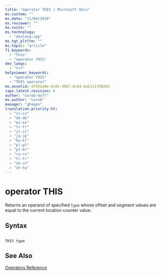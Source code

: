 ```yaml
---
title: "operator THIS | Microsoft Docs"
ms.custom: ""
ms.date: "11/04/2016"
ms.reviewer: ""
ms.suite: ""
ms.technology: 
  - "devlang-cpp"
ms.tgt_pltfrm: ""
ms.topic: "article"
f1_keywords: 
  - "this"
  - "operator THIS"
dev_langs: 
  - "C++"
helpviewer_keywords: 
  - "operator THIS"
  - "THIS operator"
ms.assetid: d795aa0e-6c01-49b7-8c64-8ab111fd82d3
caps.latest.revision: 6
author: "corob-msft"
ms.author: "corob"
manager: "ghogen"
translation.priority.ht: 
  - "cs-cz"
  - "de-de"
  - "es-es"
  - "fr-fr"
  - "it-it"
  - "ja-jp"
  - "ko-kr"
  - "pl-pl"
  - "pt-br"
  - "ru-ru"
  - "tr-tr"
  - "zh-cn"
  - "zh-tw"
---
```

# operator THIS
Returns an operand of specified `type` whose offset and segment values are equal to the current location counter value.  
  
## Syntax  
  
```  
  
THIS type  
```  
  
## See Also  
 [Operators Reference](../../assembler/masm/operators-reference.md)